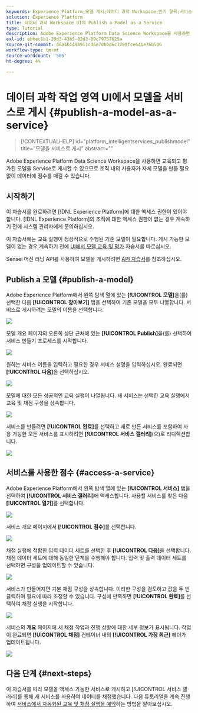 ```yaml
---
keywords: Experience Platform;모델 게시;데이터 과학 Workspace;인기 항목;서비스 점수 매기기
solution: Experience Platform
title: 데이터 과학 Workspace UI의 Publish a Model as a Service
type: Tutorial
description: Adobe Experience Platform Data Science Workspace을 사용하면 교육되고 평가된 모델을 Service로 게시할 수 있으므로 조직 내의 사용자가 자체 모델을 만들 필요 없이 데이터에 점수를 매길 수 있습니다.
exl-id: ebbec1b1-20d3-43b5-82d3-89c79757625a
source-git-commit: d6a4b149b911cd6e7dbbd6c1289fce64be76b506
workflow-type: tm+mt
source-wordcount: '505'
ht-degree: 4%

---
```


# 데이터 과학 작업 영역 UI에서 모델을 서비스로 게시 {#publish-a-model-as-a-service}

>[!CONTEXTUALHELP]
>id="platform_intelligentservices_publishmodel"
>title="모델을 서비스로 게시"
>abstract=""

Adobe Experience Platform Data Science Workspace을 사용하면 교육되고 평가된 모델을 Service로 게시할 수 있으므로 조직 내의 사용자가 자체 모델을 만들 필요 없이 데이터에 점수를 매길 수 있습니다.

## 시작하기

이 자습서를 완료하려면 [!DNL Experience Platform]에 대한 액세스 권한이 있어야 합니다. [!DNL Experience Platform]의 조직에 대한 액세스 권한이 없는 경우 계속하기 전에 시스템 관리자에게 문의하십시오.

이 자습서에는 교육 실행이 정상적으로 수행된 기존 모델이 필요합니다. 게시 가능한 모델이 없는 경우 계속하기 전에 [UI에서 모델 교육 및 평가](./train-evaluate-model-ui.md) 자습서를 따르십시오.

Sensei 머신 러닝 API를 사용하여 모델을 게시하려면 [API 자습서](./publish-model-service-api.md)를 참조하십시오.

## Publish a 모델 {#publish-a-model}

Adobe Experience Platform에서 왼쪽 탐색 열에 있는 **[!UICONTROL 모델]**&#x200B;을(를) 선택한 다음 **[!UICONTROL 찾아보기]** 탭을 선택하여 기존 모델을 모두 나열합니다. 서비스로 게시하려는 모델의 이름을 선택합니다.

![](../images/models-recipes/publish-model/browse_model.png)

모델 개요 페이지의 오른쪽 상단 근처에 있는 **[!UICONTROL Publish]**&#x200B;을(를) 선택하여 서비스 만들기 프로세스를 시작합니다.

![](../images/models-recipes/publish-model/view_training.png)

원하는 서비스 이름을 입력하고 필요한 경우 서비스 설명을 입력하십시오. 완료되면 **[!UICONTROL 다음]**&#x200B;을 선택하십시오.

![](../images/models-recipes/publish-model/configure_training.png)

모델에 대한 모든 성공적인 교육 실행이 나열됩니다. 새 서비스는 선택한 교육 실행에서 교육 및 채점 구성을 상속합니다.

![](../images/models-recipes/publish-model/select_training_run.png)

서비스를 만들려면 **[!UICONTROL 완료]**&#x200B;를 선택하고 새로 만든 서비스를 포함하여 사용 가능한 모든 서비스를 표시하려면 **[!UICONTROL 서비스 갤러리]**(으)로 리디렉션합니다.

![](../images/models-recipes/publish-model/service_gallery.png)

## 서비스를 사용한 점수 {#access-a-service}

Adobe Experience Platform에서 왼쪽 탐색 열에 있는 **[!UICONTROL 서비스]** 탭을 선택하여 **[!UICONTROL 서비스 갤러리]**&#x200B;에 액세스합니다. 사용할 서비스를 찾은 다음 **[!UICONTROL 열기]**&#x200B;를 선택합니다.

![](../images/models-recipes/publish-model/open_service.png)

서비스 개요 페이지에서 **[!UICONTROL 점수]**&#x200B;를 선택합니다.

![](../images/models-recipes/publish-model/score_service.png)

채점 실행에 적합한 입력 데이터 세트를 선택한 후 **[!UICONTROL 다음]**&#x200B;을 선택합니다. 채점 데이터 세트에 대해 동일한 단계를 수행해야 합니다. 입력 및 출력 데이터 세트를 선택하면 구성을 업데이트할 수 있습니다.

![](../images/models-recipes/publish-model/select_datasets.png)

서비스가 만들어지면 기본 채점 구성을 상속합니다. 이러한 구성을 검토하고 값을 두 번 클릭하여 필요에 따라 조정할 수 있습니다. 구성에 만족하면 **[!UICONTROL 완료]**&#x200B;를 선택하여 채점 실행을 시작합니다.

![](../images/models-recipes/publish-model/scoring_configs.png)

서비스의 **개요** 페이지에 새 채점 작업과 진행 상황에 대한 세부 정보가 표시됩니다. 작업이 완료되면 **[!UICONTROL 채점]** 컨테이너 내의 **[!UICONTROL 가장 최근]** 헤더가 업데이트됩니다.

![](../images/models-recipes/publish-model/pending_scoring.png)

## 다음 단계 {#next-steps}

이 자습서를 따라 모델을 액세스 가능한 서비스로 게시하고 [!UICONTROL 서비스 갤러리]를 통해 새 서비스를 사용하여 데이터를 채점했습니다. 다음 튜토리얼을 계속 진행하여 [서비스에서 자동화된 교육 및 채점 실행을 예약](./schedule-models-ui.md)하는 방법을 알아보십시오.
